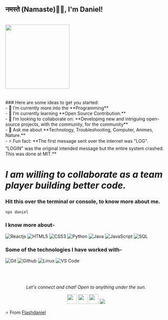 ### <h2>नमस्ते (Namaste)🙏🏻, I'm Daniel!
  </br>
<img align="" src="https://media.giphy.com/media/jRf5fsn8G6YaogAWxn/giphy.gif" width="200" height="200"/>
</br></br></br>
### Here are some ideas to get you started:</br>
- 🔭 I’m currently more into the **Programming**</br>
- 🌱 I’m currently learning **Open Source Contribution.**</br>
- 👯 I’m looking to collaborate on: **Developing new and intriguing open-source projects, with the community, for the community**</br>
- 💬 Ask me about **Technology, Troubleshooting, Computer, Animes, Nature.**</br>
- ⚡ Fun fact: **The first message sent over the internet was "LOG". "LOGIN" was the original intended message but the entire system crashed. This was done at MIT.**


# *I am willing to collaborate as a team player building better code.*

### Hit this over the terminal or console, to know more about me.
```
npx daniel
```

### I know more about- </br>
![Reactjs](https://img.shields.io/badge/-React-000000?style=for-the-badge&logo=React)
![HTML5](https://img.shields.io/badge/-HTML5-000000?style=for-the-badge&logo=HTML5)
![CSS3](https://img.shields.io/badge/-CSS3-000000?style=for-the-badge&logo=CSS3)
![Python](http://img.shields.io/badge/-Python-000000?style=for-the-badge&logo=Python&logoColor=magenta)
![Java](https://img.shields.io/badge/-Java-000000?style=for-the-badge&logo=Java&logoColor=007396)
![JavaScript](https://img.shields.io/badge/-JavaScript-000000?style=for-the-badge&logo=javascript)
![SQL](https://img.shields.io/badge/-SQL-000000?style=for-the-badge&logo=MySQL)

### Some of the technologies I have worked with-</br>
![Git](http://img.shields.io/badge/-Git-000000?style=for-the-badge&logo=Git)
![Github](http://img.shields.io/badge/-Github-000000?style=for-the-badge&logo=Github&logoColor=green)
![Linux](http://img.shields.io/badge/-Linux-000000?style=for-the-badge&logo=linux)
![VS Code](http://img.shields.io/badge/-VS%20Code-000000?style=for-the-badge&logo=Visual-studio-code&logoColor=blue)
</br></br></br></br>


<p align="center">
  <i>Let's connect and chat! Open to anything under the sun.</i>

  <p align="center">
    <a href="https://twitter.com/naimish860" alt="Twitter"><img src="https://avatars.githubusercontent.com/u/49584202?s=400&u=5dbc6f9f97ecbc9ec1458864a1103df21c501a0a&v=4" height="30" width="30"></a>     
    <a href="https://www.linkedin.com/in/daniel-nweze-017909214/" alt="Linkedin"><img src="https://avatars.githubusercontent.com/u/49584202?s=400&u=5dbc6f9f97ecbc9ec1458864a1103df21c501a0a&v=4" height="30" width="30"></a>
    <a href="mailto:anitish.225@gmail.com" alt="Contact me"><img src="https://github.com/nitish-awasthi/nitish-awasthi/blob/master/gmail-512.webp" height="30" width="30"></a>
    <a href="" alt="My site"><img src="https://raw.githubusercontent.com/jayehernandez/jayehernandez/3f5402efef9a0ae89211a6e04609558e862ca616/readme/external-link-line.svg"></a>
  </p>

⭐️ From [Flashdaniel](https://github.com/Flashdaniel)
